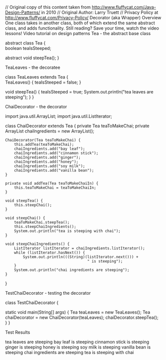 // Original copy of this content taken from http://www.fluffycat.com/Java-Design-Patterns/ in 2010
// Original Author: Larry Truett
// Privacy Policy at http://www.fluffycat.com/Privacy-Policy/
Decorator (aka Wrapper) Overview
One class takes in another class, both of which extend the same abstract class, and adds functionality.
Still reading? Save your time, watch the video lessons!
Video tutorial on design patterns
Tea - the abstract base class

abstract class Tea {  
   boolean teaIsSteeped; 
   
   abstract void steepTea();
}

TeaLeaves - the decoratee

class TeaLeaves extends Tea {  
   TeaLeaves() {
       teaIsSteeped = false;
   }
   
   void steepTea() {
       teaIsSteeped = true;
       System.out.println("tea leaves are steeping");
   }
}

ChaiDecorator - the decorator

import java.util.ArrayList;
import java.util.ListIterator;

class ChaiDecorator extends Tea {
    private Tea teaToMakeChai;
    private ArrayList chaiIngredients = new ArrayList();
    
    ChaiDecorator(Tea teaToMakeChai) {
        this.addTea(teaToMakeChai);
        chaiIngredients.add("bay leaf");
        chaiIngredients.add("cinnamon stick");
        chaiIngredients.add("ginger");
        chaiIngredients.add("honey");
        chaiIngredients.add("soy milk");
        chaiIngredients.add("vanilla bean");
    }

    private void addTea(Tea teaToMakeChaiIn) {
        this.teaToMakeChai = teaToMakeChaiIn;
    }
    
    void steepTea() {
        this.steepChai();
    }

    void steepChai() {
        teaToMakeChai.steepTea();
        this.steepChaiIngredients();
        System.out.println("tea is steeping with chai");
    }    
    
    void steepChaiIngredients() {
        ListIterator listIterator = chaiIngredients.listIterator();
        while (listIterator.hasNext()) {
            System.out.println(((String)(listIterator.next())) + 
                                         " is steeping");
        }
        System.out.println("chai ingredients are steeping");
    }      
}

TestChaiDecorator - testing the decorator

class TestChaiDecorator {            
    
   static void main(String[] args) {
       Tea teaLeaves = new TeaLeaves();
       Tea chaiDecorator = new ChaiDecorator(teaLeaves);
       chaiDecorator.steepTea();
   }
}

Test Results

tea leaves are steeping
bay leaf is steeping
cinnamon stick is steeping
ginger is steeping
honey is steeping
soy milk is steeping
vanilla bean is steeping
chai ingredients are steeping
tea is steeping with chai


